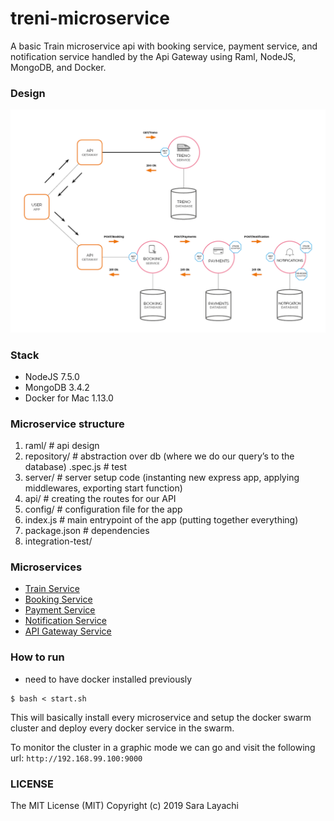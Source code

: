 # treni-microservice
A basic Train microservice api with booking service, payment service, and notification service handled by the Api Gateway using Raml, NodeJS, MongoDB, and Docker.

### Design
![](./schema.png)

### Stack
- NodeJS 7.5.0
- MongoDB 3.4.2
- Docker for Mac 1.13.0

### Microservice structure 
1. raml/                # api design
2. repository/ 	        # abstraction over db (where we do our query’s to the database)
    .spec.js            # test
3. server/ 		        # server setup code (instanting new express app, applying middlewares, exporting start function)
4. api/ 		        # creating the routes for our API
5. config/ 		        # configuration file for the app
6. index.js 		    # main entrypoint of the app (putting together everything)
7. package.json         # dependencies
8. integration-test/  

### Microservices
- [Train Service](./treno-service)
- [Booking Service](./booking-service)
- [Payment Service](./payment-service)
- [Notification Service](./notification-service)
- [API Gateway Service](./api-gateway)

### How to run
- need to have docker installed previously

```
$ bash < start.sh
```

This will basically install every microservice and setup the docker swarm cluster
and deploy every docker service in the swarm.

To monitor the cluster in a graphic mode we can go and visit the following url: `http://192.168.99.100:9000`

### LICENSE
The MIT License (MIT)
Copyright (c) 2019 Sara Layachi
